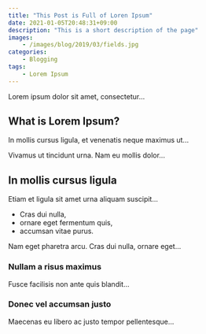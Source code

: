 ```yaml
---
title: "This Post is Full of Loren Ipsum"
date: 2021-01-05T20:48:31+09:00
description: "This is a short description of the page"
images:
    - /images/blog/2019/03/fields.jpg
categories:
    - Blogging
tags:
    - Lorem Ipsum
---
```


Lorem ipsum dolor sit amet, consectetur...

## What is Lorem Ipsum?
In mollis cursus ligula, et venenatis neque maximus ut...

Vivamus ut tincidunt urna. Nam eu mollis dolor...

## In mollis cursus ligula
Etiam et ligula sit amet urna aliquam suscipit...

- Cras dui nulla,
- ornare eget fermentum quis, 
- accumsan vitae purus.

Nam eget pharetra arcu. Cras dui nulla, ornare eget...

### Nullam a risus maximus
Fusce facilisis non ante quis blandit...

### Donec vel accumsan justo
Maecenas eu libero ac justo tempor pellentesque...